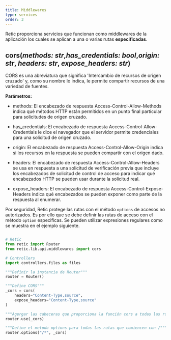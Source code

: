 ```yaml
---
title: Middlewares
type: services
order: 3
---
```


Retic proporciona servicios que funcionan como middlewares de la aplicación los cuales se aplican a una o varias rutas **especificadas**.

## cors(*methods: str*,*has_credentials: bool*,*origin: str*, *headers: str*, *expose_headers: str*)

CORS es una abreviatura que significa 'Intercambio de recursos de origen cruzado' y, como su nombre lo indica, le permite compartir recursos de una variedad de fuentes.

**Parámetros:**

* methods: El encabezado de respuesta Access-Control-Allow-Methods indica qué métodos HTTP están permitidos en un punto final particular para solicitudes de origen cruzado.

* has_credentials: El encabezado de respuesta Access-Control-Allow-Credentials le dice el navegador que el servidor permite credenciales para una solicitud de origen cruzado.

* origin: El encabezado de respuesta Access-Control-Allow-Origin indica si los recursos en la respuesta se pueden compartir con el origen dado.

* headers: El encabezado de respuesta Access-Control-Allow-Headers se usa en respuesta a una solicitud de verificación previa que incluye los encabezados de solicitud de control de acceso para indicar qué encabezados HTTP se pueden usar durante la solicitud real.

* expose_headers: El encabezado de respuesta Access-Control-Expose-Headers indica qué encabezados se pueden exponer como parte de la respuesta al enumerar.

Por seguridad, Retic protege las rutas con el método ``options`` de accesos no autorizados. Es por ello que se debe definir las rutas de acceso con el método ``option`` especificas. Se pueden utilizar expresiones regulares como se muestra en el ejemplo siguiente.

```python

# Retic
from retic import Router
from retic.lib.api.middlewares import cors

# Controllers
import controllers.files as files

"""Definir la instancia de Router"""
router = Router()

"""Define CORS"""
_cors = cors(
    headers="Content-Type,source",
    expose_headers="Content-Type,source"
)

"""Agergar las cabeceras que proporciona la función cors a todas las rutas"""
router.use(_cors)

"""Define el metodo options para todas las rutas que comiencen con /"""
router.options("/*", _cors)

```
